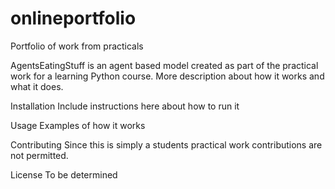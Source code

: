 # onlineportfolio
Portfolio of work from practicals

AgentsEatingStuff is an agent based model created as part of the practical work for a learning Python course.
More description about how it works and what it does.

Installation
Include instructions here about how to run it

Usage
Examples of how it works

Contributing
Since this is simply a students practical work contributions are not permitted.

License
To be determined
